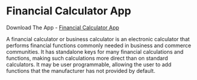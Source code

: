 # Financial Calculator App

Download The App - [Financial Calculator App](https://github.com/siddhanth0412/SudokuSolvingApp/blob/98ba70d756ccbf78371dd5e275a9d6a00ce66831/Sudoku%20Solver.apk)

A financial calculator or business calculator is an electronic calculator that performs financial functions commonly needed in business and commerce communities. It has standalone keys for many financial calculations and functions, making such calculations more direct than on standard calculators. It may be user programmable, allowing the user to add functions that the manufacturer has not provided by default.
